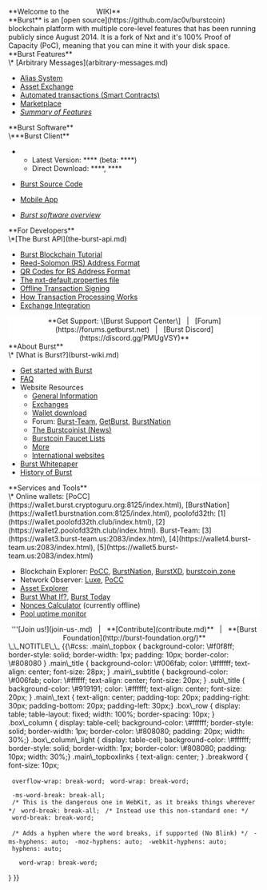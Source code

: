 <languages/> <translate>

<div class="main_topbox">
<div class="main_title">
**Welcome to the <span style="color:#ffffff">BURST</span> WIKI**

</div>
<div class="main_text">
**Burst** is an [open source](https://github.com/ac0v/burstcoin) blockchain platform with multiple core-level features that has been running publicly since August 2014. It is a fork of Nxt and it's 100% Proof of Capacity (PoC), meaning that you can mine it with your disk space.

</div>
<div class="box_row">
<div class="box_column">
<div class="main_subtitle">
**Burst Features**

</div>
\* [Arbitrary Messages](arbitrary-messages.md)

-   [Alias System](alias-system.md)
-   [Asset Exchange](asset-exchange.md)
-   [Automated transactions (Smart Contracts)](automated-transaction.md)
-   [Marketplace](marketplace.md)
-   [*Summary of Features*](current-features.md)

</div>
<div class="box_column">
<div class="main_subtitle">
**Burst Software**

</div>
\***Burst Client**

-   -   Latest Version: **** (beta: ****)
    -   Direct Download: ****, ****

-   [Burst Source Code](https://github.com/ac0v/burstcoin)
-   [Mobile App](mobile-app.md)
-   *[Burst software overview](burst-software.md)*

</div>
<div class="box_column">
<div class="main_subtitle">
**For Developers**

</div>
\*[The Burst API](the-burst-api.md)

-   [Burst Blockchain Tutorial](burst-blockchain-tutorial.md)
-   [Reed-Solomon (RS) Address Format](rs-address-format.md)
-   [QR Codes for RS Address Format](qr-codes-for-rs-address-format.md)
-   [The nxt-default.properties file](nxt-default-properties-configuration-file.md)
-   [Offline Transaction Signing](offline-transaction-signing.md)
-   [How Transaction Processing Works](how-tx-processing-works.md)
-   [Exchange Integration](exchange-integration.md)

</div>
</div>
<div class="box_row">
<div class="box_column_light" style="background-color: #ffffff; text-align:center;">
**Get Support: \[Burst Support Center\]   |   [Forum](https://forums.getburst.net)   |   [Burst Discord](https://discord.gg/PMUgVSY)**

</div>
</div>
<div class="box_row">
<div class="box_column" style="background-color: #ffffff;">
<div class="sub_title">
**About Burst**

</div>
\* [What is Burst?](burst-wiki.md)

-   [Get started with Burst](getting-started.md)
-   [FAQ](faq.md)
-   Website Resources
    -   [General Information](https://www.burst-coin.org/)
    -   [Exchanges](exchanges.md)
    -   [Wallet download](http://burstwallet.io/)
    -   Forum: [Burst-Team](http://burst-team.us/), [GetBurst](https://forums.getburst.net/), [BurstNation](https://www.burstnation.com/)
    -   [The Burstcoinist (News)](https://www.burstcoin.ist/)
    -   [Burstcoin Faucet Lists](http://burstfaucets.com/)
    -   [More](list-of-burst-related-websites.md)
    -   [International websites](list-of-international-burst-websites.md)
-   [Burst Whitepaper](whitepaper-burst.md)
-   [History of Burst](history-of-burst.md)

</div>
<div class="box_column" style="background-color: #ffffff;">
<div class="sub_title">
**Services and Tools**

</div>
\* Online wallets: [PoCC](https://wallet.burst.cryptoguru.org:8125/index.html), [BurstNation](https://wallet1.burstnation.com:8125/index.html), poolofd32th: [1](https://wallet.poolofd32th.club/index.html), [2](https://wallet2.poolofd32th.club/index.html). Burst-Team: [3](https://wallet3.burst-team.us:2083/index.html), [4](https://wallet4.burst-team.us:2083/index.html), [5](https://wallet5.burst-team.us:2083/index.html)

-   Blockchain Explorer: [PoCC](https://explore.burst.cryptoguru.org/), [BurstNation](http://x.burstnation.com/), [BurstXD](http://burstxd.com/blocks/), [burstcoin.zone](http://burstcoin.zone/wordpress/blockexplorer/)
-   Network Observer: [Luxe](http://burstcoin.cc/), [PoCC](https://explore.burst.cryptoguru.org/tool/observe)
-   [Asset Explorer](http://asset.burstnation.com/)
-   [Burst What If?](http://whatif.burstnation.com/), [Burst Today](http://www.burst.today/)
-   [Nonces Calculator](http://heartofthetempest.tk/index.php/burst/nonces-calculator/) (currently offline)
-   [Pool uptime monitor](https://uptime.statuscake.com/?TestID=M30iNz7TSq)

</div>
</div>
<div id="main_topboxlinks">
<center>
'''[Join us!](join-us-.md)   |   **[Contribute](contribute.md)**   |   **[Burst Foundation](http://burst-foundation.org/)**

</center>
</div>
</div>
</translate> \_\_NOTITLE\_\_ {{\#css: .main\_topbox { background-color: \#f0f8ff; border-style: solid; border-width: 1px; padding: 10px; border-color: \#808080 } .main\_title { background-color: \#006fab; color: \#ffffff; text-align: center; font-size: 28px; } .main\_subtitle { background-color: \#006fab; color: \#ffffff; text-align: center; font-size: 20px; } .sub\_title { background-color: \#919191; color: \#ffffff; text-align: center; font-size: 20px; } .main\_text { text-align: center; padding-top: 20px; padding-right: 30px; padding-bottom: 20px; padding-left: 30px;} .box\_row { display: table; table-layout: fixed; width: 100%; border-spacing: 10px; } .box\_column { display: table-cell; background-color: \#ffffff; border-style: solid; border-width: 1px; border-color: \#808080; padding: 20px; width: 30%;} .box\_column\_light { display: table-cell; background-color: \#ffffff; border-style: solid; border-width: 1px; border-color: \#808080; padding: 10px; width: 30%;} .main\_topboxlinks { text-align: center; } .breakword { font-size: 10px;

` overflow-wrap: break-word;`
` word-wrap: break-word;`

` -ms-word-break: break-all;`
` /* This is the dangerous one in WebKit, as it breaks things wherever */`
` word-break: break-all;`
` /* Instead use this non-standard one: */`
` word-break: break-word;`

` /* Adds a hyphen where the word breaks, if supported (No Blink) */`
` -ms-hyphens: auto;`
` -moz-hyphens: auto;`
` -webkit-hyphens: auto;`
` hyphens: auto;`

`   word-wrap: break-word;`

} }}
